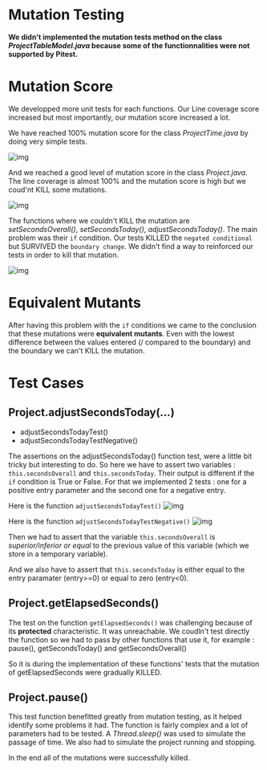 

# Mutation Testing
__We didn't implemented the mutation tests method on the class _ProjectTableModel.java_ because some of the functionnalities were not supported by Pitest.__

# Mutation Score

We developped more unit tests for each functions. Our Line coverage score increased but most importantly, our mutation score increased a lot.

We have reached 100% mutation score for the class _ProjectTime.java_ by doing very simple tests.

![img](img/projecttime.PNG)

And we reached a good level of mutation score in the class _Project.java_. The line coverage is almost 100% and the mutation score is high but we coud'nt KILL some mutations.

![img](img/projectclass.PNG)

The functions where we couldn't KILL the mutation are _setSecondsOverall()_, _setSecondsToday()_, _adjustSecondsToday()_. The main problem was their `if` condition. Our tests KILLED the `negated conditional` but SURVIVED the `boundary change`. We didn't find a way to reinforced our tests in order to kill that mutation.

![img](img/notkilledfunctions.PNG)

# Equivalent Mutants

After having this problem with the `if` conditions we came to the conclusion that these mutations were __equivalent mutants__. 
Even with the lowest difference between the values entered (/ compared to the boundary) and the boundary we can't KILL the mutation.

# Test Cases

## Project.adjustSecondsToday(...)

- adjustSecondsTodayTest()
- adjustSecondsTodayTestNegative()

The assertions on the adjustSecondsToday() function test, were a little bit tricky but interesting to do. So here we have to assert two variables : `this.secondsOverall` and `this.secondsToday`.
Their output is different if the `if` condition is True or False. For that we implemented 2 tests : one for a positive entry parameter and the second one for a negative entry.

Here is the function `adjustSecondsTodayTest()`
![img](img/adjustP.PNG)

Here is the function `adjustSecondsTodayTestNegative()`
![img](img/adjustN.PNG)

Then we had to assert that the variable `this.secondsOverall` is _superior/inferior or equal_ to the previous value of this variable (which we store in a temporary variable).

And we also have to assert that `this.secondsToday` is either equal to the entry paramater (entry>=0) or equal to zero (entry<0).

## Project.getElapsedSeconds()

The test on the function `getElapsedSeconds()` was challenging because of its __protected__ characteristic. It was unreachable.
We coudln't test directly  the function so we had to pass by other functions that use it, for example : pause(), getSecondsToday() and getSecondsOverall()

So it is during the implementation of these functions' tests that the mutation of getElapsedSeconds were gradually KILLED.

## Project.pause()
This test function benefitted greatly from mutation testing, as it helped identify some problems it had. The function is fairly complex and a lot of parameters had to be tested. A _Thread.sleep()_ was used to simulate the passage of time. We also had to simulate the project running and stopping.

In the end all of the mutations were successfully killed.

